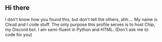 ## Hi there
I don't know how you found this, but don't tell the others, shh....
My name is Clxud and I code stuff.
The only purpose this profile serves is to host Chip, my Discord bot.
I am semi-fluent in Python and HTML.
(Don't ask me to code for you)
